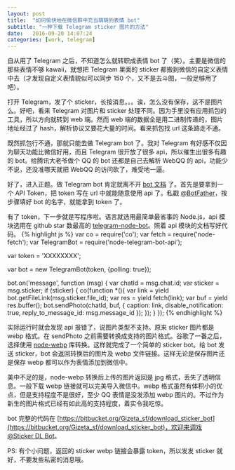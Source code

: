 ```yaml
---
layout: post
title:  "如何愉快地在微信群中充当萌萌的表情 bot"
subtitle: "一种下载 Telegram sticker 图片的方法"
date:   2016-09-20 14:07:24
categories: [work, telegram]
---
```

自从用了 Telegram 之后，不知道怎么就转职成表情 bot 了（笑）。主要是微信的那些表情不够 kawaii，就想把 Telegram 里面的 sticker 都搬到微信的自定义表情中去（才发现自定义表情貌似可以同步 150 个，又不是去斗图，一般足够用了吧）。

打开 Telegram，发了个 sticker，长按消息。。。诶，怎么没有保存，这不是图片么。好吧，看来 Telegram 对图片和 sticker 处理不同。因为手里没有应用抓包的工具，所以方向就转到 web 端。然而 web 端的数据全是用二进制传递的，图片地址经过了 hash，解析协议又要花大量的时间。看来抓包找 url 这条路走不通。

既然抓包行不通，那就只能去做 Telegram bot 了。我对 Telegram 有好感不仅因为聊天功能比微信好用，而且 Telegram 很开放了很多 api，所以催生出很多有趣的 bot。给腾讯大老爷做个 QQ 的 bot 还都是自己去解析 WebQQ 的 api，功能少不说，还没准哪天就把 WebQQ 的访问砍了，难受地一逼。

好了，进入正题。做 Telegram bot 肯定就离不开 [bot 文档](https://core.telegram.org/bots/) 了。首先是要拿到一个 API Token，把 token 写在 url 中就能随意使用 api 了。私戳 [@BotFather](https://telegram.me/botfather)，按步骤填好 bot 的名字，就能拿到 token 了。

有了 token，下一步就是写程序啦。语言就选用最简单最省事的 Node.js，api 模块选用在 github star 数最高的 [telegram-node-bot](https://www.npmjs.com/package/telegram-node-bot)。照着 api 模块的文档写好代码。
{% highlight js %}
var co = require('co');
var fetch = require('node-fetch');
var TelegramBot = require('node-telegram-bot-api');

var token = 'XXXXXXXX';

var bot = new TelegramBot(token, {polling: true});

bot.on('message', function (msg) {
    var chatId = msg.chat.id;
    var sticker = msg.sticker;
    if (sticker) {
        co(function *(){
            var link = yield bot.getFileLink(msg.sticker.file_id);
            var res = yield fetch(link);
            var buf = yield res.buffer();
            bot.sendPhoto(chatId, buf, {
                caption: link,
                disable_notification: true,
                reply_to_message_id: msg.message_id
            });
        });
    }
});
{% endhighlight %}

实际运行时就会发现 api 报错了，说图片类型不支持。原来 sticker 图片都是 webp 格式。在 sendPhoto 之前需要转换成支持的图片格式。谷歌了一番之后，选择使用 [node-webp](https://www.npmjs.com/package/cwebp) 库转换。这样就完成了一个简单的 sticker bot。给 bot 发送 sticker，bot 会返回转换后的图片及 webp 文件链接。这样无论是保存图片还是保存 webp 都可以作为表情添加到微信中。

美中不足的是，node-webp 转换后上传的图片返回是 jpg 格式，丢失了透明信息。一般下载 webp 链接就可以完美导入微信中。webp 格式虽然有体积小的优点，但是支持程度不是很好，至少 QQ 表情是没发添加 webp 图片的。不过作为新生的图片格式已经有如此高的支持程度，着实令我吃惊。

bot 完整的代码在 [https://bitbucket.org/Gizeta_sf/download_sticker_bot](https://bitbucket.org/Gizeta_sf/download_sticker_bot)，欢迎来调戏 [@Sticker DL Bot](https://telegram.me/sticker_download_bot)。

PS: 有个小问题，返回的 sticker webp 链接会暴露 token，所以发发 sticker 就好，不要发些私密的消息哦。
